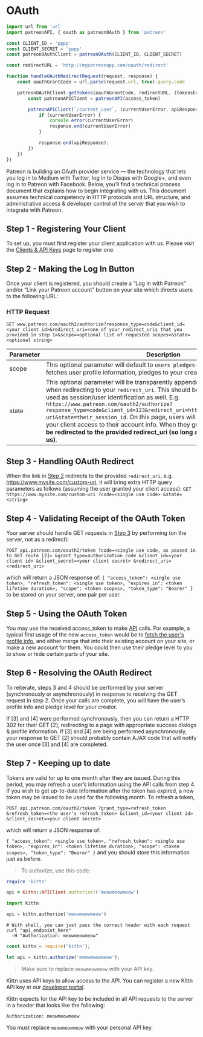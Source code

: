 # OAuth
```javascript
import url from 'url'
import patreonAPI, { oauth as patreonOAuth } from 'patreon'

const CLIENT_ID = 'pppp'
const CLIENT_SECRET = 'pppp'
const patreonOAuthClient = patreonOAuth(CLIENT_ID, CLIENT_SECRET)

const redirectURL = 'http://mypatreonapp.com/oauth/redirect'

function handleOAuthRedirectRequest(request, response) {
    const oauthGrantCode = url.parse(request.url, true).query.code

    patreonOAuthClient.getTokens(oauthGrantCode, redirectURL, (tokensError, { access_token }) => {
        const patreonAPIClient = patreonAPI(access_token)

        patreonAPIClient(`/current_user`, (currentUserError, apiResponse) => {
            if (currentUserError) {
                console.error(currentUserError)
                response.end(currentUserError)
            }

            response.end(apiResponse);
        })
    })
})
```
Patreon is building an OAuth provider service — the technology that lets you log in to Medium with Twitter, log in to Disqus with Google+, and even log in to Patreon with Facebook. Below, you’ll find a technical process document that explains how to begin integrating with us. This document assumes technical competency in HTTP protocols and URL structure, and administrative access & developer control of the server that you wish to integrate with Patreon.

## Step 1 - Registering Your Client
To set up, you must first register your client application with us. Please visit the [Clients & API Keys](https://www.patreon.com/platform/documentation/clients) page to register one.
## Step 2 - Making the Log In Button
Once your client is registered, you should create a “Log in with Patreon” and/or “Link your Patreon account” button on your site which directs users to the following URL:

### HTTP Request
`GET www.patreon.com/oauth2/authorize?response_type=code&client_id=<your client id>&redirect_uri=<one of your redirect_uris that you provided in step 1>&scope=<optional list of requested scopes>&state=<optional string>`

Parameter | Description
--------- | -----------
scope | This optional parameter will default to `users pledges-to-me my-campaign`, which fetches user profile information, pledges to your creator, and your creator info.
state | This optional parameter will be transparently appended as a query parameter when redirecting to your `redirect_uri`. This should be used as CSRF, and can be used as session/user identification as well. E.g. `https://www.patreon.com/oauth2/authorize?response_type=code&client_id=123&redirect_uri=https://www.mysite.com/custom-uri&state=their_session_id`. On this page, users will be asked if they wish to grant your client access to their account info. When they grant or deny access, __they will be redirected to the provided redirect_uri (so long as it is pre-registered with us)__.

## Step 3 - Handling OAuth Redirect

When the link in [Step 2](#step-2-making-the-log-in-button) redirects to the provided `redirect_uri`, e.g. https://www.mysite.com/custom-uri, it will bring extra HTTP query parameters as follows (assuming the user granted your client access):
`GET https://www.mysite.com/custom-uri
	?code=<single use code>
	&state=<string>`

## Step 4 - Validating Receipt of the OAuth Token
Your server should handle GET requests in [Step 3](#step-3-handling-oauth-redirect) by performing (on the server, not as a redirect):

`POST api.patreon.com/oauth2/token
	?code=<single use code, as passed in to GET route [2]>
	&grant_type=authorization_code
	&client_id=<your client id>
	&client_secret=<your client secret>
	&redirect_uri=<redirect_uri>`

which will return a JSON response of:
`{
	"access_token": <single use token>,
	"refresh_token": <single use token>,
	"expires_in": <token lifetime duration>,
	"scope": <token scopes>,
	"token_type": "Bearer"
}`
to be stored on your server, one pair per user.
## Step 5 - Using the OAuth Token
You may use the received access_token to make [API](#api) calls. For example, a typical first usage of the new `access_token` would be to [fetch the user's profile info](#fetch-your-own-profile-and-campaign-info), and either merge that into their existing account on your site, or make a new account for them. You could then use their pledge level to you to show or hide certain parts of your site.
## Step 6 - Resolving the OAuth Redirect
To reiterate, steps 3 and 4 should be performed by your server (synchronously or asynchronously) in response to receiving the GET request in step 2. Once your calls are complete, you will have the user’s profile info and pledge level for your creator.

If [3] and [4] were performed synchronously, then you can return a HTTP 302 for their GET [2], redirecting to a page with appropriate success dialogs & profile information. If [3] and [4] are being performed asynchronously, your response to GET [2] should probably contain AJAX code that will notify the user once [3] and [4] are completed.
## Step 7 - Keeping up to date
Tokens are valid for up to one month after they are issued. During this period, you may refresh a user’s information using the API calls from step 4. If you wish to get up-to-date information after the token has expired, a new token may be issued to be used for the following month. To refresh a token,

`POST api.patreon.com/oauth2/token
	?grant_type=refresh_token
	&refresh_token=<the user‘s refresh_token>
	&client_id=<your client id>
	&client_secret=<your client secret>`

which will return a JSON response of:

`{
	"access_token": <single use token>,
	"refresh_token": <single use token>,
	"expires_in": <token lifetime duration>,
	"scope": <token scopes>,
	"token_type": "Bearer"
}`
and you should store this information just as before.





> To authorize, use this code:

```ruby
require 'kittn'

api = Kittn::APIClient.authorize!('meowmeowmeow')
```

```python
import kittn

api = kittn.authorize('meowmeowmeow')
```

```shell
# With shell, you can just pass the correct header with each request
curl "api_endpoint_here"
  -H "Authorization: meowmeowmeow"
```

```javascript
const kittn = require('kittn');

let api = kittn.authorize('meowmeowmeow');
```

> Make sure to replace `meowmeowmeow` with your API key.

Kittn uses API keys to allow access to the API. You can register a new Kittn API key at our [developer portal](http://example.com/developers).

Kittn expects for the API key to be included in all API requests to the server in a header that looks like the following:

`Authorization: meowmeowmeow`

<aside class="notice">
You must replace <code>meowmeowmeow</code> with your personal API key.
</aside>
